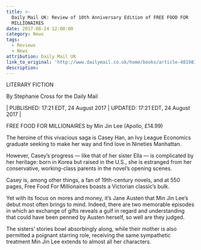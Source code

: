 ```yaml
---
title: >-
  Daily Mail UK: Review of 10th Anniversary Edition of FREE FOOD FOR
  MILLIONAIRES
date: 2017-08-24 12:00:00
category: News
tags:
  - Reviews
  - News
attribution: Daily Mail UK
link_to_original: 'http://www.dailymail.co.uk/home/books/article-4819830/LITERARY-FICTION.html'
description:
---
```



LITERARY FICTION

By Stephanie Cross for the Daily Mail

| PUBLISHED: 17:21 EDT, 24 August 2017       | UPDATED: 17:21 EDT, 24 August 2017 |

FREE FOOD FOR MILLIONAIRES by Min Jin Lee (Apollo, £14.99)

The heroine of this vivacious saga is Casey Han, an Ivy League Economics graduate seeking to make her way and find love in Nineties Manhattan.

However, Casey’s progress — like that of her sister Ella — is complicated by her heritage: born in Korea but raised in the U.S., she is estranged from her conservative, working-class parents in the novel’s opening scenes.

Casey is, among other things, a fan of 19th-century novels, and at 550 pages, Free Food For Millionaires boasts a Victorian classic’s bulk.

Yet with its focus on mores and money, it’s Jane Austen that Min Jin Lee’s debut most often brings to mind. Indeed, there are two memorable episodes in which an exchange of gifts reveals a gulf in regard and understanding that could have been penned by Austen herself, so well are they judged.

The sisters’ stories bowl absorbingly along, while their mother is also permitted a poignant starring role, receiving the same sympathetic treatment Min Jin Lee extends to almost all her characters.

<br>